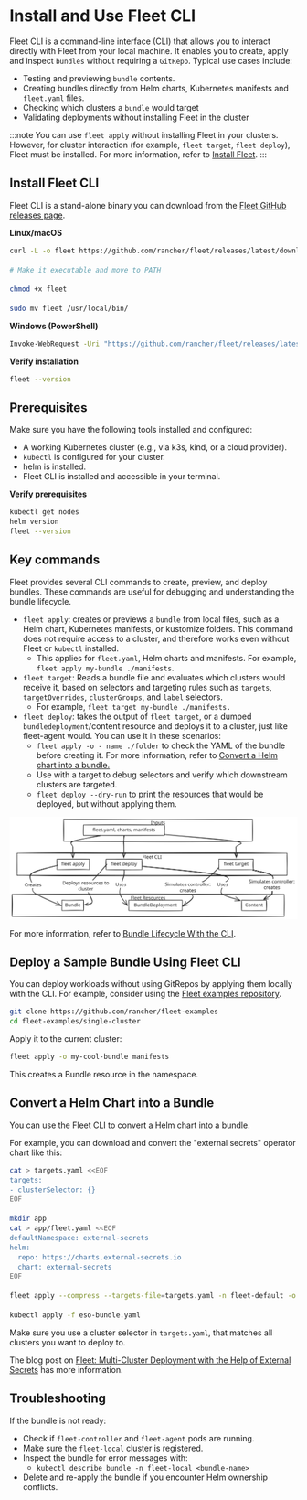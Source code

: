 # Install and Use Fleet CLI

Fleet CLI is a command-line interface (CLI) that allows you to interact directly with Fleet from your local machine. It enables you to create, apply and inspect `bundles` without requiring a `GitRepo`. Typical use cases include:

* Testing and previewing `bundle` contents.
* Creating bundles directly from Helm charts, Kubernetes manifests and `fleet.yaml` files.
* Checking which clusters a `bundle` would target
* Validating deployments without installing Fleet in the cluster

:::note
You can use `fleet apply` without installing Fleet in your clusters. However, for cluster interaction (for example, `fleet target`, `fleet deploy`), Fleet must be installed. For more information, refer to [Install Fleet](installation.md).
:::

## Install Fleet CLI

Fleet CLI is a stand-alone binary you can download from the [Fleet GitHub releases page](https://github.com/rancher/fleet/releases).

**Linux/macOS**

```bash
curl -L -o fleet https://github.com/rancher/fleet/releases/latest/download/fleet-linux-amd64

# Make it executable and move to PATH

chmod +x fleet

sudo mv fleet /usr/local/bin/
```

**Windows (PowerShell)**

```bash
Invoke-WebRequest -Uri "https://github.com/rancher/fleet/releases/latest/download/fleet-windows-amd64.exe" -OutFile "fleet.exe"
```

**Verify installation**

```bash
fleet --version
```

## **Prerequisites**

Make sure you have the following tools installed and configured:

* A working Kubernetes cluster (e.g., via k3s, kind, or a cloud provider).  
* `kubectl` is configured for your cluster.  
* helm is installed.  
* Fleet CLI is installed and accessible in your terminal.

**Verify prerequisites**

```bash
kubectl get nodes  
helm version  
fleet --version
```

## Key commands

Fleet provides several CLI commands to create, preview, and deploy bundles. These commands are useful for debugging and understanding the bundle lifecycle.

* `fleet apply`: creates or previews a `bundle` from local files, such as a Helm chart, Kubernetes manifests, or kustomize folders. This command does not require access to a cluster, and therefore works even without Fleet or `kubectl` installed.
  * This applies for `fleet.yaml`, Helm charts and manifests. For example, `fleet apply my-bundle ./manifests`.  
* `fleet target`: Reads a bundle file and evaluates which clusters would receive it, based on selectors and targeting rules such as `targets`, `targetOverrides`, `clusterGroups`, and `label` selectors.
  * For example, `fleet target my-bundle ./manifests.`
* `fleet deploy`: takes the output of `fleet target`, or a dumped `bundledeployment`/content resource and deploys it to a cluster, just like fleet-agent would. You can use it in these scenarios:
  * `fleet apply -o - name ./folder` to check the YAML of the bundle before creating it. For more information, refer to [Convert a Helm chart into a bundle.](#convert-a-helm-chart-into-a-bundle)
  * Use with a target to debug selectors and verify which downstream clusters are targeted.
  * `fleet deploy --dry-run` to print the resources that would be deployed, but without applying them.  

![A diagram explaining how fleet CLI key commands work.](../static/img/fleetCLI-key-components.svg)

For more information, refer to [Bundle Lifecycle With the CLI](ref-bundle-stages.md#examining-the-bundle-lifecycle-with-the-cli).

## Deploy a Sample Bundle Using Fleet CLI

You can deploy workloads without using GitRepos by applying them locally with the CLI. For example, consider using the [Fleet examples repository](https://github.com/rancher/fleet-examples).

```bash
git clone https://github.com/rancher/fleet-examples  
cd fleet-examples/single-cluster
```

Apply it to the current cluster:

```bash
fleet apply -o my-cool-bundle manifests
```

This creates a Bundle resource in the namespace.

## Convert a Helm Chart into a Bundle

You can use the Fleet CLI to convert a Helm chart into a bundle.

For example, you can download and convert the "external secrets" operator chart like this:

```bash
cat > targets.yaml <<EOF
targets:
- clusterSelector: {}
EOF

mkdir app
cat > app/fleet.yaml <<EOF
defaultNamespace: external-secrets
helm:
  repo: https://charts.external-secrets.io
  chart: external-secrets
EOF

fleet apply --compress --targets-file=targets.yaml -n fleet-default -o - external-secrets app > eso-bundle.yaml

kubectl apply -f eso-bundle.yaml
```

Make sure you use a cluster selector in `targets.yaml`, that matches all clusters you want to deploy to.

The blog post on [Fleet: Multi-Cluster Deployment with the Help of External Secrets](https://www.suse.com/c/rancher_blog/fleet-multi-cluster-deployment-with-the-help-of-external-secrets/) has more information.


## **Troubleshooting**

If the bundle is not ready:

* Check if `fleet-controller` and `fleet-agent` pods are running.  
* Make sure the `fleet-local` cluster is registered.
* Inspect the bundle for error messages with:  
  * `kubectl describe bundle -n fleet-local <bundle-name>`  
* Delete and re-apply the bundle if you encounter Helm ownership conflicts.
